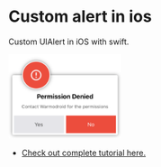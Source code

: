 # Custom alert in ios
Custom UIAlert in iOS with swift.


<p>
<img src="img/demo.png" width="200">
</p>

- [Check out complete tutorial here.](https://www.warmodroid.xyz/tutorial/ios/design-custom-alert-in-ios/)
